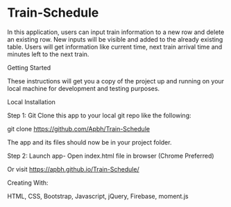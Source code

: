 # Train-Schedule

In this application, users can input train information to a new row and delete an existing row. New inputs will be visible and added to the already existing table. Users will get information like current time, next train arrival time and minutes left to the next train.

Getting Started

These instructions will get you a copy of the project up and running on your local machine for development and testing purposes. 

Local Installation

Step 1: Git Clone this app to your local git repo like the following:

git clone https://github.com/Apbh/Train-Schedule

The app and its files should now be in your project folder.

Step 2: Launch app- Open index.html file in browser (Chrome Preferred)

Or visit https://apbh.github.io/Train-Schedule/

Creating With:

HTML, CSS, Bootstrap, Javascript, jQuery, Firebase, moment.js
